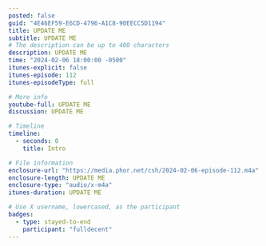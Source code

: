 ```yaml
---
posted: false
guid: "4E46EF59-E6CD-4796-A1C8-90EECC5D1194"
title: UPDATE ME
subtitle: UPDATE ME
# The description can be up to 400 characters
description: UPDATE ME 
time: "2024-02-06 18:00:00 -0500"
itunes-explicit: false
itunes-episode: 112
itunes-episodeType: full

# More info
youtube-full: UPDATE ME
discussion: UPDATE ME

# Timeline
timeline:
  - seconds: 0
    title: Intro

# File information
enclosure-url: "https://media.phor.net/csh/2024-02-06-episode-112.m4a"
enclosure-length: UPDATE ME
enclosure-type: "audio/x-m4a"
itunes-duration: UPDATE ME

# Use X username, lowercased, as the participant
badges:
  - type: stayed-to-end
    participant: "fulldecent"
---
```


<!--end of quick notes-->

